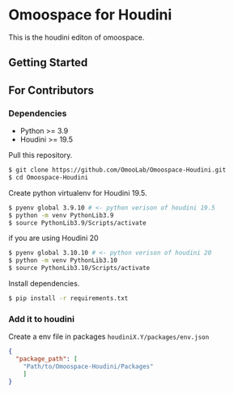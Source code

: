 # Omoospace for Houdini

This is the houdini editon of omoospace.

## Getting Started



## For Contributors

### Dependencies

- Python >= 3.9
- Houdini >= 19.5

Pull this repository.

```bash
$ git clone https://github.com/OmooLab/Omoospace-Houdini.git
$ cd Omoospace-Houdini
```

Create python virtualenv for Houdini 19.5.

```bash
$ pyenv global 3.9.10 # <- python verison of houdini 19.5
$ python -m venv PythonLib3.9
$ source PythonLib3.9/Scripts/activate
```

if you are using Houdini 20

```bash
$ pyenv global 3.10.10 # <- python verison of houdini 20
$ python -m venv PythonLib3.10
$ source PythonLib3.10/Scripts/activate
```

Install dependencies.

```bash
$ pip install -r requirements.txt
```

### Add it to houdini

Create a env file in packages `houdiniX.Y/packages/env.json`

```json
{
  "package_path": [
    "Path/to/Omoospace-Houdini/Packages"
    ]
}
```
